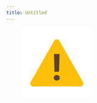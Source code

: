 ```yaml
---
title: Untitled
---
```


<figure><img src="../assets/image (2) (1) (1) (1) (1) (1) (1) (1).png" alt="" width="188"><figcaption></figcaption></figure>
